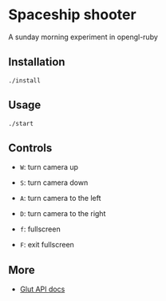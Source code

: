 # Spaceship shooter

A sunday morning experiment in opengl-ruby

## Installation

```
./install
```

## Usage

```
./start
```

## Controls

* `W`: turn camera up
* `S`: turn camera down
* `A`: turn camera to the left
* `D`: turn camera to the right

* `f`: fullscreen
* `F`: exit fullscreen

## More

* [Glut API docs](http://www.opengl.org/documentation/specs/glut/spec3/spec3.html)
